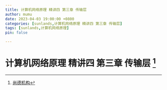 ```yaml
---
title: 计算机网络原理 精讲四 第三章 传输层
author: mumu
date: 2023-04-03 19:00:00 +0800
categories: [sunlands,计算机网络原理 精讲四 第三章 传输层]
tags: [sunlands,计算机网络原理]
pin: false

---
```


# 计算机网络原理 精讲四 第三章 传输层 [^1]













[^1]: [尚德机构](https://xt.shuhanfenglin.com/) 